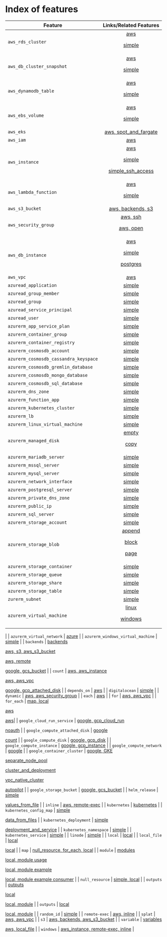 # Index of features

| Feature                               | Links/Related Features  |
| -------------                         |:-------------:|
| `aws_rds_cluster`                     | [aws](aws/aws_rds_cluster) <p/> [simple](aws/aws_rds_cluster/simple) |
| `aws_db_cluster_snapshot`             | [aws](aws/aws_db_cluster_snapshot) <p/> [simple](aws/aws_db_cluster_snapshot/simple) |
| `aws_dynamodb_table`                  | [aws](aws/aws_dynamodb_table) <p/> [simple](aws/aws_dynamodb_table/simple) |
| `aws_ebs_volume`                      | [aws](aws/aws_ebs_volume) <p/>[simple](aws/aws_ebs_volume/simple) |
| `aws_eks`                             | [aws, spot_and_fargate](aws/aws_eks/fargate/spot_and_fargate) |
| `aws_iam`                             | [aws](aws/aws_iam/groups) |
| `aws_instance`                        | [aws](aws/aws_instance) <p/> [simple](aws/aws_instance/simple) <p/> [simple_ssh_access](aws/aws_instance/simple_ssh_access) |
| `aws_lambda_function`                 | [aws](aws/aws_lambda_function) <p/> [simple](aws/aws_lambda_function/simple) |
| `aws_s3_bucket`                       | [aws, backends, s3](backends/s3/aws_s3_bucket) |
| `aws_security_group`                  | [aws, ssh](aws/aws_security_group/ssh) <p/> [aws, open](aws/aws_security_group/open) |
| `aws_db_instance`                     | [aws](aws/aws_db_instance) <p/> [simple](aws/aws_db_instance/simple) <p/> [postgres](aws/aws_db_instance/postgres) |
| `aws_vpc`                             | [aws](aws/aws_vpc/simple) |
| `azuread_application`                 | [simple](azuread/azuread_application/simple) |
| `azuread_group_member`                | [simple](azuread/azuread_group_member/simple) |
| `azuread_group`                       | [simple](azuread/azuread_group/simple) |
| `azuread_service_principal`           | [simple](azuread/azuread_service_principal/simple) |
| `azuread_user`                        | [simple](azuread/azuread_user/simple) |
| `azurerm_app_service_plan`            | [simple](azurerm/azurerm_app_service_plan/simple) |
| `azurerm_container_group`             | [simple](azurerm/azurerm_container_group/simple) |
| `azurerm_container_registry`          | [simple](azurerm/azurerm_container_registry/simple) |
| `azurerm_cosmosdb_account`            | [simple](azurerm/azurerm_cosmosdb_account/simple) |
| `azurerm_cosmosdb_cassandra_keyspace` | [simple](azurerm/azurerm_cosmosdb_cassandra_keyspace/simple) |
| `azurerm_cosmosdb_gremlin_database`   | [simple](azurerm/azurerm_cosmosdb_gremlin_database/simple) |
| `azurerm_cosmosdb_mongo_database`     | [simple](azurerm/azurerm_cosmosdb_mongo_database/simple) |
| `azurerm_cosmosdb_sql_database`       | [simple](azurerm/azurerm_cosmosdb_sql_database/simple) |
| `azurerm_dns_zone`                    | [simple](azurerm/azurerm_dns_zone/simple) |
| `azurerm_function_app`                | [simple](azurerm/azurerm_function_app/simple) |
| `azurerm_kubernetes_cluster`          | [simple](azurerm/azurerm_kubernetes_cluster/simple) |
| `azurerm_lb`                          | [simple](azurerm/azurerm_lb/simple) |
| `azurerm_linux_virtual_machine`       | [simple](azurerm/azurerm_linux_virtual_machine/simple) |
| `azurerm_managed_disk`                | [empty](azurerm/azurerm_managed_disk/empty) <p/> [copy](azurerm/azurerm_managed_disk/copy) |
| `azurerm_mariadb_server`              | [simple](azurerm/azurerm_mariadb_server/simple) |
| `azurerm_mssql_server`                | [simple](azurerm/azurerm_mssql_server/simple) |
| `azurerm_mysql_server`                | [simple](azurerm/azurerm_mysql_server/simple) |
| `azurerm_network_interface`           | [simple](azurerm/azurerm_network_interface/simple) |
| `azurerm_postgresql_server`           | [simple](azurerm/azurerm_postgresql_server/simple) |
| `azurerm_private_dns_zone`            | [simple](azurerm/azurerm_private_dns_zone/simple) |
| `azurerm_public_ip`                   | [simple](azurerm/azurerm_public_ip/simple) |
| `azurerm_sql_server`                  | [simple](azurerm/azurerm_sql_server/simple) |
| `azurerm_storage_account`             | [simple](azurerm/azurerm_storage_account/simple) |
| `azurerm_storage_blob`                | [append](azurerm/azurerm_storage_blob/append) <p/> [block](azurerm/azurerm_storage_blob/block) <p/> [page](azurerm/azurerm_storage_blob/page) |
| `azurerm_storage_container`           | [simple](azurerm/azurerm_storage_container/simple) |
| `azurerm_storage_queue`               | [simple](azurerm/azurerm_storage_queue/simple) |
| `azurerm_storage_share`               | [simple](azurerm/azurerm_storage_share/simple) |
| `azurerm_storage_table`               | [simple](azurerm/azurerm_storage_table/simple) |
| `zurerm_subnet`                       | [simple](azurerm/azurerm_subnet/simple) |
| `azurerm_virtual_machine`             | [linux](azurerm/azurerm_virtual_machine/linux) <p/> [windows](azurerm/azurerm_virtual_machine/windows)
|
| `azurerm_virtual_network`             | [azure](azurerm/azurerm_virtual_network/simple) |
| `azurerm_windows_virtual_machine`     | [simple](azurerm/azurerm_windows_virtual_machine/simple) |
| `backends`                            | [backends](backends) <p/> [aws, s3, aws_s3_bucket](backends/s3/aws_s3_bucket) <p/> [aws, remote](backends/remote) <p/> [google, gcs_bucket](backends/gcs/google_storage_bucket) |
| `count`                               | [aws, aws_instance](aws/aws_instance/count) <p/> [aws, aws_vpc](aws/aws_vpc/count) <p/> [google, gcp_attached_disk](google/google_compute_attached_disk/count) |
| `depends_on`                          | [aws](aws/aws_iam/groups) |
| `digitalocean`                        | [simple](digitalocean/digitalocean_droplet/simple) |
| `dynamic`                             | [aws, aws_security_group](aws/aws_security_group/dynamic) |
| `each`                                | [aws](aws/aws_iam/groups) |
| `for`                                 | [aws, aws_vpc](aws/aws_vpc/for) |
| `for_each`                            | [map, local](local/null_resource/for_each) <p/> [aws](aws/aws_instance/for_each) <p/> [aws](aws/aws_iam/groups)|
| `google_cloud_run_service`            | [google, gcp_cloud_run](google/google_cloud_run_service/simple ) <p/> [noauth](google/google_cloud_run_service/noauth) |
| `google_compute_attached_disk`        | [google](google/google_compute_attached_disk/simple) <p/> [count](google/google_compute_attached_disk/count) |
| `google_compute_disk`                 | [google, gcp_disk](google/google_compute_disk/simple) |
| `google_compute_instance`             | [google, gcp_instance](google/google_compute_instance/simple) |
| `google_compute_network`              | [google](google/google_compute_network/simple) |
| `google_container_cluster`            | [google, GKE](google/google_container_cluster/simple) <p/> [separate_node_pool](google/google_container_cluster/separate_node_pool) <p/> [cluster_and_deployment](google/google_container_cluster/cluster_and_deployment) <p/> [vpc_native_cluster](google/google_container_cluster/vpc_native_cluster) <p/> [autopilot](google/google_container_cluster/autopilot) |
| `google_storage_bucket`               | [google, gcs_bucket](google/google_storage_bucket/simple) |
| `helm_release`                        | [simple](helm/helm_release/simple) <p/> [values_from_file](helm/helm_release/values_from_file) |
| `inline`                              | [aws, remote-exec](aws/aws_instance/remote-exec/inline/) |
| `kubernetes`                          | [kubernetes](kubernetes) |
| `kubernetes_config_map`               | [simple](kubernetes/kubernetes_config_map/simple) <p/> [data_from_files](kubernetes/kubernetes_config_map/from_files) |
| `kubernetes_deployment`               | [simple](kubernetes/kubernetes_deployment/simple) <p/> [deployment_and_service](kubernetes/kubernetes_deployment/deployment_and_service) |
| `kubernetes_namespace`                | [simple](kubernetes/kubernetes_namespace/simple) |
| `kubernetes_service`                  | [simple](kubernetes/kubernetes_service/simple) |
| `linode`                              | [simple](linode/linode_instance/simple) |
| `local`                               | [local](local) |
| `local_file`                          | [local](local/local_file/hello) <p/> [local](local/local_file/preexisting_file) |
| `map`                                 | [null_resource, for_each, local](local/null_resource/for_each) |
| `module`                              | [modules](modules) <p/> [local, module usage](variables/local_file/module) <p/> [local, module example](modules/local_file/hello_module) <p/> [local, module example consumer](modules/local_file/hello_consumer) |
| `null_resource`                       | [simple, local](local/null_resource/simple) |
| `outputs`                             | [outputs](outputs) <p/> [local](outputs/local_file/local_file) <p/> [local, module](outputs/local_file/module) |
| `outputs`                             | [local](outputs/local_file/local_file) <p/> [local, module](outputs/local_file/module) |
| `random_id`                           | [simple](aws/aws_s3_bucket/simple) |
| `remote-exec`                         | [aws, inline](aws/aws_instance/remote-exec/inline) |
| `splat`                               | [aws, aws_vpc](aws/aws_vpc/splat) |
| `s3`                                  | [aws, backends, aws_s3_bucket](backends/s3/aws_s3_bucket) |
| `variable`                            | [variables](variables) <p/> [aws, local_file](variables/local_file/local_file) |
| `windows`                             | [aws_instance, remote-exec, inline](aws/aws_instance/remote-exec/inline/windows) |

